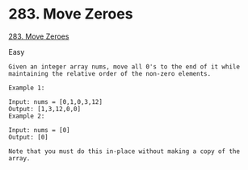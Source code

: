 # 283. Move Zeroes
[283. Move Zeroes](https://leetcode.com/problems/move-zeroes)

Easy

```
Given an integer array nums, move all 0's to the end of it while maintaining the relative order of the non-zero elements.
```

```
Example 1:

Input: nums = [0,1,0,3,12]
Output: [1,3,12,0,0]
Example 2:

Input: nums = [0]
Output: [0]

Note that you must do this in-place without making a copy of the array.
```
